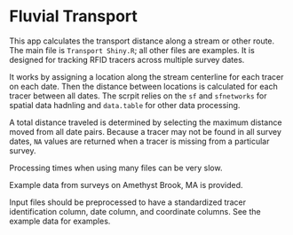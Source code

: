 # Fluvial Transport

This app calculates the transport distance along a stream or other route. The main file is `Transport Shiny.R`; all other files are examples.
It is designed for tracking RFID tracers across multiple survey dates.

It works by assigning a location along the stream centerline for each tracer on each date. Then the distance between locations is calculated for each tracer between all dates. The scrpit relies on the `sf` and `sfnetworks` for spatial data hadnling and `data.table` for other data processing.

A total distance traveled is determined by selecting the maximum distance moved from all date pairs. Because a tracer may not be found in all survey dates, `NA` values are returned when a tracer is missing from a particular survey.

Processing times when using many files can be very slow.

Example data from surveys on Amethyst Brook, MA is provided.

Input files should be preprocessed to have a standardized tracer identification column, date column, and coordinate columns. See the example data for examples.
